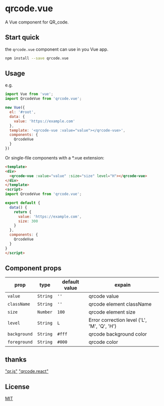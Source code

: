 # qrcode.vue
A Vue component for QR_code.

## Start quick
the `qrcode.vue` component can use in you Vue app.
```bash
npm install --save qrcode.vue
```

## Usage
e.g.
```javascript
import Vue from 'vue';
import QrcodeVue from 'qrcode.vue';

new Vue({
  el: '#root',
  data: {
    value: 'https://example.com'
  },
  template: '<qrcode-vue :value="value"></qrcode-vue>',
  components: {
    QrcodeVue
  }
})
```
Or single-file components with a *.vue extension:
```html
<template>
<div>
  <qrcode-vue :value="value" :size="size" level="H"></qrcode-vue>
</div>
</template>
<script>
import QrcodeVue from 'qrcode.vue';

export default {
  data() {
    return {
      value: 'https://example.com',
      size: 300
    }
  },
  components: {
    QrcodeVue
  }
}
</script>
```

## Component props

| prop | type | default value | expain |
|------|------|--------------|---------|
|`value`|`String`|`''`| qrcode value |
|`className`|`String`|`''`| qrcode element className |
|`size`|`Number`|`100`| qrcode element size |
|`level`|`String`|`L`| Error correction level ('L', 'M', 'Q', 'H') |
|`background`|`String`|`#fff`| qrcode background color|
|`foreground`|`String`|`#000`| qrcode color|

## thanks
["qr.js"](https://github.com/defunctzombie/qr.js) ["qrcode.react"](https://github.com/zpao/qrcode.react)

## License
[MIT](https://github.com/scopewu/qrcode.vue/blob/master/LICENSE)